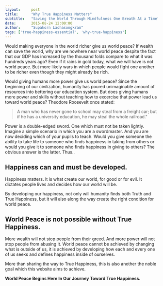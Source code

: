 ```yaml
---
layout:     post
title:      "Why True Happiness Matters"
subtitle:   "Saving the World Through Mindfulness One Breath At a Time"
date:       2015-08-24 12:00:00
author:     "Supakorn Laohasongkram"
tags: ['true-happiness-essential', 'why-true-happiness']
---
```


<!-- <h2 class='text-center'>Saving the World Through Mindfulness One Breath At a Time</h2>
 -->
Would making everyone in the world richer give us world peace? If wealth can save the world, why are we nowhere near world peace despite the fact that our GDP has increased by the thousand folds compare to what it was hundreds years ago? Even if it rains in gold today, what we will have is not world peace. But more likely wars in which people would fight one another to be richer even though they might already be rich. 

Would giving humans more power give us world peace? Since the beginning of our civilization, humanity has poured unimaginable amount of resources into bettering our education system. But does giving humans more power and skills without teaching how to excercise that power lead us toward world peace? Theodore Roosevelt once stated:

<blockquote>A man who has never gone to school may steal from a freight car; but if he has a university education, he may steal the whole railroad."</blockquote>

Power is a double-edged sword. One which must not be taken lightly. Imagine a simple scenario in which you are a swordmaster. And you are now deciding which of your pupils to teach. Would you give someone the ability to take life to someone who finds happiness in taking from others or would you give it to someone who finds happiness in giving to others? The obvious answer is the latter. Thus..

<h2 class="capitalized">Happiness can and must be developed.</h2>

Happiness matters. It is what create our world, for good or for evil. It dictates people lives and decides how our world will be. 

By developing our happiness, not only will humanity finds both Truth and True Happiness, but it will also along the way create the right condition for world peace.

<h2 class="capitalized">World Peace is not possible without True Happiness.</h2>

More wealth will not stop people from their greed. And more power will not stop people from abusing it. World peace cannot be achieved by changing what is outside of us, it is achieved by developing how each and every one of us seeks and defines happiness inside of ourselves. 

More than sharing the way to True Happiness, this is also another the noble goal which this website aims to achieve.

<strong class="float-center text-center">World Peace Begins Here In Our Journey Toward True Happiness.</strong>